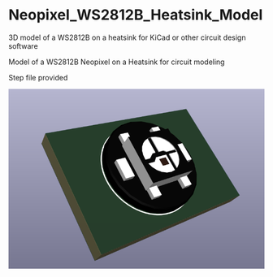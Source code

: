 # Neopixel_WS2812B_Heatsink_Model
3D model of a WS2812B on a heatsink for KiCad or other circuit design software

Model of a WS2812B Neopixel on a Heatsink for circuit modeling

Step file provided

![model](https://github.com/natepichler/Neopixel_WS2812B_Heatsink_Model/blob/main/images/Neopixel_WS2812B_on_Heatsink.png?raw=true)
